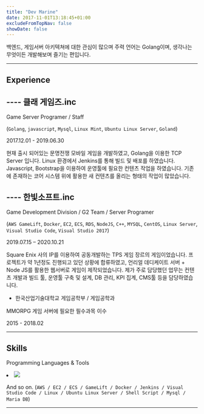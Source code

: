 ```yaml
---
title: "Dev Marine"
date: 2017-11-01T13:18:45+01:00
excludeFromTopNav: false
showDate: false
---
```

백엔드, 게임서버 아키텍쳐에 대한 관심이 많으며 주력 언어는 Golang이며, 생각나는 무엇이든 개발해보며 즐기는 편입니다.

---
Experience
---
---- 클래 게임즈.inc
----
Game Server Programer / Staff

(`Golang`, `javascript`, `Mysql`, `Linux Mint`, `Ubuntu Linux Server`, `Goland`)

2017.12.01 - 2019.06.30

현재 출시 되어있는 문명전쟁 모바일 게임을 개발하였고, Golang을 이용한 TCP Server 입니다. Linux 환경에서 Jenkins를 통해 빌드 및 배포를 하였습니다. Javascript, Bootstrap을 이용하여 운영툴에 필요한 컨텐츠 작업을 하였습니다. 기존에 존재하는 코어 시스템 위에 활용한 새 컨텐츠를 올리는 형태의 작업이 많았습니다.


---- 한빛소프트.inc
----
Game Development Division / G2 Team / Server Programer

(`AWS GameLift`, `Docker`, `EC2`, `ECS`, `RDS`, `NodeJS`, `C++`, `MYSQL`, `CentOS`, `Linux Server`, `Visual Studio Code`, `Visual Studio 2017`)

2019.07.15 – 2020.10.21

Square Enix 사의 IP를 이용하여 공동개발하는 TPS 게임 장르의 게임이었습니다. 프로젝트가 약 1년정도 진행되고 있던 상황에 합류하였고, 언리얼 데디케이트 서버 + Node JS를 활용한 웹서버로 게임이 제작되었습니다. 제가 주로 담당했던 업무는 컨텐츠 개발과 빌드 툴, 운영툴 구축 및 설계, DB 관리, KPI 집계, CMS툴 등을 담당하였습니다.

- 한국산업기술대학교
게임공학부 / 게임공학과

MMORPG 게임 서버에 필요한 필수과목 이수

2015 - 2018.02


---
Skills
---
Programming Languages & Tools

<li class="list-inline-item"><img src="assets/img/skills.PNG" ></i></li>

And so on.
(`AWS / EC2 / ECS / GameLift / Docker / Jenkins / Visual Studio Code / Linux / Ubuntu Linux Server / Shell Script / Mysql / Maria DB`)

---
